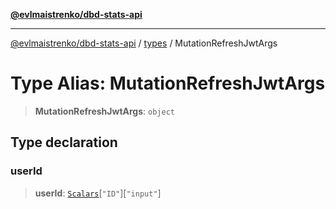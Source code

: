 [**@evlmaistrenko/dbd-stats-api**](../../../README.md)

---

[@evlmaistrenko/dbd-stats-api](../../../README.md) / [types](../README.md) / MutationRefreshJwtArgs

# Type Alias: MutationRefreshJwtArgs

> **MutationRefreshJwtArgs**: `object`

## Type declaration

### userId

> **userId**: [`Scalars`](Scalars.md)\[`"ID"`\]\[`"input"`\]

